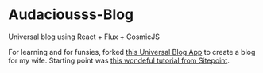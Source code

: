 # Audaciousss-Blog
Universal blog using React + Flux + CosmicJS

For learning and for funsies, forked [this Universal Blog App](https://github.com/srn/react-webpack-boilerplate) to create a blog for my wife. Starting point was [this wondeful tutorial from Sitepoint](https://www.sitepoint.com/building-a-react-universal-blog-app-implementing-flux/).
